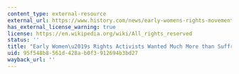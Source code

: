```yaml
---
content_type: external-resource
external_url: https://www.history.com/news/early-womens-rights-movement-beyond-suffrage
has_external_license_warning: true
license: https://en.wikipedia.org/wiki/All_rights_reserved
status: ''
title: "Early Women\u2019s Rights Activists Wanted Much More than Suffrage"
uid: 95f548b8-561d-428a-b0f3-912694b3bd27
wayback_url: ''
---
```

